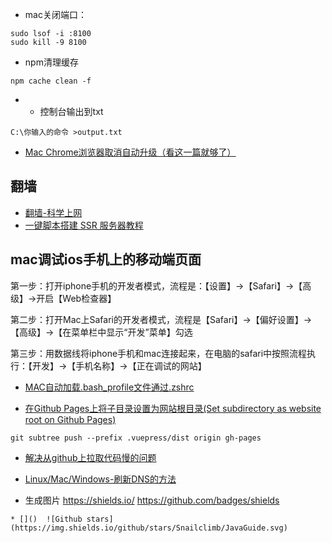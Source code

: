 
- mac关闭端口：
```
sudo lsof -i :8100
sudo kill -9 8100
```

- npm清理缓存

```
npm cache clean -f
```
- - 控制台输出到txt

```
C:\你输入的命令 >output.txt
```

* [Mac Chrome浏览器取消自动升级（看这一篇就够了）](https://blog.csdn.net/chenyufeng1991/article/details/78568919)

## 翻墙
* [翻墙-科学上网 ](https://github.com/bannedbook/fanqiang)
* [一键脚本搭建 SSR 服务器教程 ](https://github.com/xiaoming2028/FreeNetwork/wiki)


## mac调试ios手机上的移动端页面
第一步：打开iphone手机的开发者模式，流程是：【设置】->【Safari】->【高级】->开启【Web检查器】

第二步：打开Mac上Safari的开发者模式，流程是【Safari】->【偏好设置】->【高级】->【在菜单栏中显示“开发”菜单】勾选

第三步：用数据线将iphone手机和mac连接起来，在电脑的safari中按照流程执行：【开发】->【手机名称】->【正在调试的网站】


* [MAC自动加载.bash_profile文件通过.zshrc](https://blog.csdn.net/YaphetZhao/article/details/88027831)

* [在Github Pages上将子目录设置为网站根目录(Set subdirectory as website root on Github Pages)](http://www.it1352.com/798173.html)
```
git subtree push --prefix .vuepress/dist origin gh-pages
```
* [解决从github上拉取代码慢的问题](https://blog.csdn.net/yyou33459/article/details/84947819)
* [Linux/Mac/Windows-刷新DNS的方法](https://baijiahao.baidu.com/s?id=1616353495084098905&wfr=spider&for=pc)



* 生成图片 https://shields.io/   https://github.com/badges/shields

```
* []()  ![Github stars](https://img.shields.io/github/stars/Snailclimb/JavaGuide.svg)
```

